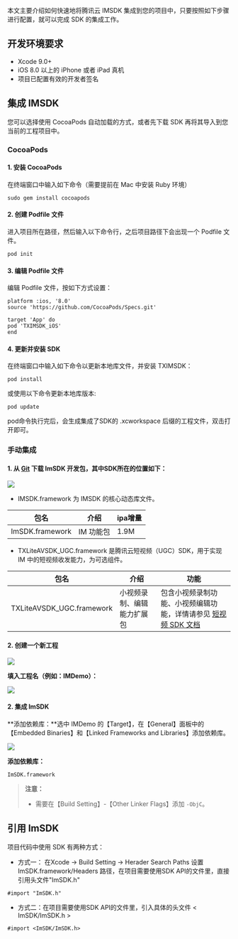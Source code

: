 
本文主要介绍如何快速地将腾讯云 IMSDK 集成到您的项目中，只要按照如下步骤进行配置，就可以完成 SDK 的集成工作。

## 开发环境要求
- Xcode 9.0+
- iOS 8.0 以上的 iPhone 或者 iPad 真机
- 项目已配置有效的开发者签名

## 集成 IMSDK
您可以选择使用 CocoaPods 自动加载的方式，或者先下载 SDK 再将其导入到您当前的工程项目中。

### CocoaPods
#### 1. 安装 CocoaPods
在终端窗口中输入如下命令（需要提前在 Mac 中安装 Ruby 环境）
```
sudo gem install cocoapods
```

#### 2. 创建 Podfile 文件
进入项目所在路径，然后输入以下命令行，之后项目路径下会出现一个 Podfile 文件。
```
pod init
```

#### 3. 编辑 Podfile 文件
编辑 Podfile 文件，按如下方式设置：  

```
platform :ios, '8.0'
source 'https://github.com/CocoaPods/Specs.git'

target 'App' do
pod 'TXIMSDK_iOS'
end
```

#### 4. 更新并安装 SDK
在终端窗口中输入如下命令以更新本地库文件，并安装 TXIMSDK：
```
pod install
```
或使用以下命令更新本地库版本:
```
pod update
```

pod命令执行完后，会生成集成了SDK的 .xcworkspace 后缀的工程文件，双击打开即可。

### 手动集成
#### 1. 从 [Git](https://github.com/tencentyun/TIMSDK) 下载 ImSDK 开发包，其中SDK所在的位置如下：
![](https://main.qcloudimg.com/raw/2ccfbe6b80be0e2f2a1a0bc5f80439d4.png)

- IMSDK.framework 为 IMSDK 的核心动态库文件。

| 包名 | 介绍 |  ipa增量 |
| --- | --- | --- |
| ImSDK.framework | IM 功能包 | 1.9M|

- TXLiteAVSDK_UGC.framework 是腾讯云短视频（UGC）SDK，用于实现 IM 中的短视频收发能力，为可选组件。

| 包名 | 介绍 | 功能 |
| --- | --- | --- |
| TXLiteAVSDK_UGC.framework | 小视频录制、编辑能力扩展包 | 包含小视频录制功能、小视频编辑功能，详情请参见 [短视频 SDK 文档](https://cloud.tencent.com/product/ugsv) |

#### 2. 创建一个新工程

![](//avc.qcloud.com/wiki2.0/im/imgs/20150928013356_56054.jpg)

**填入工程名（例如：IMDemo）：**

![](//avc.qcloud.com/wiki2.0/im/imgs/20150928013638_56711.jpg)

#### 2. 集成 ImSDK

**添加依赖库：**选中 IMDemo 的【Target】，在【General】面板中的 【Embedded Binaries】和【Linked Frameworks and Libraries】添加依赖库。

![](https://main.qcloudimg.com/raw/3a1cc30c280362be2d99058dde347d4f.png)

**添加依赖库：**
```
ImSDK.framework
```
> **注意：**
>- 需要在【Build Setting】-【Other Linker Flags】添加 `-ObjC`。

## 引用 ImSDK
项目代码中使用 SDK 有两种方式：
- 方式一： 在Xcode -> Build Setting -> Herader Search Paths 设置ImSDK.framework/Headers 路径，在项目需要使用SDK API的文件里，直接引用头文件"ImSDK.h"
```
#import "ImSDK.h"
```

- 方式二：在项目需要使用SDK API的文件里，引入具体的头文件 < ImSDK/ImSDK.h >
```
#import <ImSDK/ImSDK.h>
```
